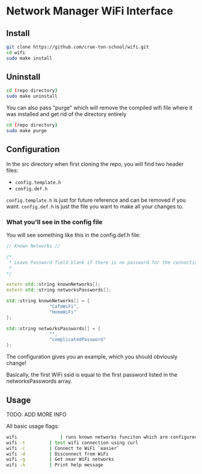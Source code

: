 # Network Manager WiFi Interface

## Install
```sh
git clone https://github.com/crue-ton-school/wifi.git
cd wifi
sudo make install
```

## Uninstall
```sh
cd (repo directory)
sudo make uninstall
```

You can also pass "purge" which will remove the compiled wifi file where it was installed and get rid of the directory entirely
```sh
cd (repo directory)
sudo make purge
``` 

## Configuration
In the src directory when first cloning the repo, you will find two header files:
- `config.template.h`
- `config.def.h`

`config.template.h` is just for future reference and can be removed if you want.
`config.def.h` is just the file you want to make all your changes to.

### What you'll see in the config file

You will see something like this in the config.def.h file:
```cpp
// Known Networks //

/*
 * Leave Password field blank if there is no password for the connection
 *
*/

extern std::string knownNetworks[];
extern std::string networksPasswords[];

std::string knownNetworks[] = {
				"CafeWiFi",
				"HomeWiFi"
};

std::string networksPasswords[] = {
				"",
				"complicatedPassword"
};
```

The configuration gives you an example, which you should obviously change!

Basically, the first WiFi ssid is equal to the first password listed in the networksPasswords array.

## Usage

TODO: ADD MORE INFO

All basic usage flags:
```sh
wifi				| runs known networks funciton which are configured in config file
wifi -t 		| test wifi connection using curl
wifi -c			| Connect to WiFi `easier`
wifi -d 		| Disconnect from WiFi
wifi -g			| Get near WiFi networks
wifi -h			| Print help message
```
